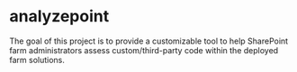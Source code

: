 # analyzepoint
The goal of this project is to provide a customizable tool to help SharePoint farm administrators assess custom/third-party code within the deployed farm solutions.
